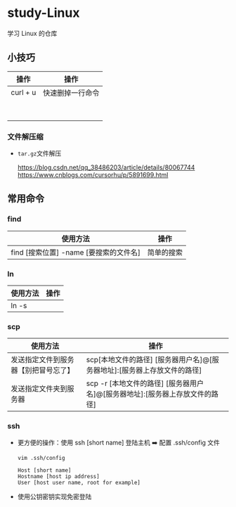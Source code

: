 # study-Linux
学习 Linux 的仓库

## 小技巧

| 操作     | 操作             |
| -------- | ---------------- |
| curl + u | 快速删掉一行命令 |
|          |                  |
|          |                  |
|          |                  |
|          |                  |
|          |                  |
|          |                  |
|          |                  |
|          |                  |

### 文件解压缩

- `tar.gz`文件解压

  https://blog.csdn.net/qq_38486203/article/details/80067744
  https://www.cnblogs.com/cursorhu/p/5891699.html

## 常用命令

### find

| 使用方法                               | 操作       |
| -------------------------------------- | ---------- |
| find [搜索位置] -name [要搜索的文件名] | 简单的搜索 |

### ln

| 使用方法 | 操作 |
| -------- | ---- |
| ln -s    |      |

### scp

| 使用方法                             | 操作                                                         |
| ------------------------------------ | ------------------------------------------------------------ |
| 发送指定文件到服务器【别把冒号忘了】 | scp[本地文件的路径] [服务器用户名]@[服务器地址]:[服务器上存放文件的路径] |
| 发送指定文件夹到服务器               | scp -r [本地文件的路径] [服务器用户名]@[服务器地址]:[服务器上存放文件的路径] |

### ssh

- 更方便的操作：使用 ssh [short name] 登陆主机 ➡️ 配置 .ssh/config 文件

  ```she
  vim .ssh/config
  
  Host [short name]
  Hostname [host ip address]
  User [host user name, root for example]
  ```

- 使用公钥密钥实现免密登陆